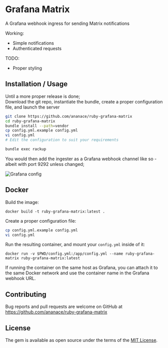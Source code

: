 # Grafana Matrix

A Grafana webhook ingress for sending Matrix notifications

Working:
- Simple notifications
- Authenticated requests

TODO:
- Proper styling

## Installation / Usage

Until a more proper release is done;  
Download the git repo, instantiate the bundle, create a proper configuration file, and launch the server

```sh
git clone https://github.com/ananace/ruby-grafana-matrix
cd ruby-grafana-matrix
bundle install --path=vendor
cp config.yml.example config.yml
vi config.yml
# Edit the configuration to suit your requirements

bundle exec rackup
```

You would then add the ingester as a Grafana webhook channel like so - albeit with port 9292 unless changed;

![Grafana config](https://i.imgur.com/Cu4m8Ew.png)

## Docker

Build the image:

`docker build -t ruby-grafana-matrix:latest .`

Create a proper configuration file:

```sh
cp config.yml.example config.yml
vi config.yml
```
Run the resulting container, and mount your `config.yml` inside of it:

`docker run -v $PWD/config.yml:/app/config.yml --name ruby-grafana-matrix ruby-grafana-matrix:latest`

If running the container on the same host as Grafana, you can attach it to the same Docker network and use the container name in the Grafana webhook URL.

## Contributing

Bug reports and pull requests are welcome on GitHub at https://github.com/ananace/ruby-grafana-matrix

## License

The gem is available as open source under the terms of the [MIT License](https://opensource.org/licenses/MIT).
